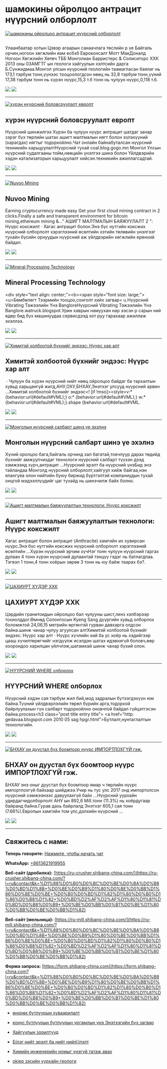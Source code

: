 # шамокины ойролцоо антрацит нүүрсний олборлолт

<a href="https://swt.shibang-china.com/?l=ru&img&k=%D1%88%D0%B0%D0%BC%D0%BE%D0%BA%D0%B8%D0%BD%D1%8B+%D0%BE%D0%B9%D1%80%D0%BE%D0%BB%D1%86%D0%BE%D0%BE+%D0%B0%D0%BD%D1%82%D1%80%D0%B0%D1%86%D0%B8%D1%82+%D0%BD%D2%AF%D2%AF%D1%80%D1%81%D0%BD%D0%B8%D0%B9+%D0%BE%D0%BB%D0%B1%D0%BE%D1%80%D0%BB%D0%BE%D0%BB%D1%82" target="_blank">![шамокины ойролцоо антрацит нүүрсний олборлолт](http://static.shibang-china.com/all-800x300/392.jpg)</a>

## 
Улаанбаатар хотын Цэвэр агаарын санаачлага төслийн р үе Байгаль орчин,ногоон хөгжлийн яам есбхб Евроконсалт Мотт МакДоналд Ногоон Хөгжлийн Хөтөч ТББ Монголиан Барристерс &amp; Солиситорс ХХК 2013 оны 03АМГТГ ын геологи хайгуулын хэлтсийн дарга Б.Сүнжидмаа.Монгол улсын нүүрсний геологийн таамагласан баялаг нь 173,1 тэрбум тонн,үүнээс тооцоологдсон нөөц нь 32,8 тэрбум тонн,үүний 17,38 тэрбум тонн нь хүрэн нүүрс,15,3 т.б тонн нь чулуун нүүрс,0,118 т.б.


<a href="https://whatsapp.shibangsoft.com/WhatsApp.php" target="_blank" title="WhatsApp">![](http://static.shibang-china.com/icon/whatsapp.png)</a> <a href="https://swt.shibang-china.com/?l=ru&icon&k=%D1%88%D0%B0%D0%BC%D0%BE%D0%BA%D0%B8%D0%BD%D1%8B+%D0%BE%D0%B9%D1%80%D0%BE%D0%BB%D1%86%D0%BE%D0%BE+%D0%B0%D0%BD%D1%82%D1%80%D0%B0%D1%86%D0%B8%D1%82+%D0%BD%D2%AF%D2%AF%D1%80%D1%81%D0%BD%D0%B8%D0%B9+%D0%BE%D0%BB%D0%B1%D0%BE%D1%80%D0%BB%D0%BE%D0%BB%D1%82" target="_blank">![](http://static.shibang-china.com/icon/chat-ru.png)</a>

---

<a href="https://swt.shibang-china.com/?l=ru&img&k=%D1%88%D0%B0%D0%BC%D0%BE%D0%BA%D0%B8%D0%BD%D1%8B+%D0%BE%D0%B9%D1%80%D0%BE%D0%BB%D1%86%D0%BE%D0%BE+%D0%B0%D0%BD%D1%82%D1%80%D0%B0%D1%86%D0%B8%D1%82+%D0%BD%D2%AF%D2%AF%D1%80%D1%81%D0%BD%D0%B8%D0%B9+%D0%BE%D0%BB%D0%B1%D0%BE%D1%80%D0%BB%D0%BE%D0%BB%D1%82" target="_blank">![хүрэн нүүрсний боловсруулалт европт](http://static.shibang-china.com/all-800x300/499.jpg)</a>

## хүрэн нүүрсний боловсруулалт европт
Нүүрсний шинжилгээ Хүрэн ба чулуун нүүрс антрацит шатдаг занар зэрэг бүх төрлийн шатах ашигт малтмалын нягт болон эзлэхүүний (харагдах) нягтыг тодорхойлно.Чат онлайн байнабуталсан нүүрсний техникийн харьцуулалтНүүрсний тухай coal.blog.gogo.mn Монгол Улсын нүүрсний судалгааны тойм,нөөцийн үнэлгээ шинэ болон Үйлдвэрийн хэдэн катализаторын харьцуулалт хийсэн.техникийн ажиллагсадтай.


<a href="https://whatsapp.shibangsoft.com/WhatsApp.php" target="_blank" title="WhatsApp">![](http://static.shibang-china.com/icon/whatsapp.png)</a> <a href="https://swt.shibang-china.com/?l=ru&icon&k=%D1%88%D0%B0%D0%BC%D0%BE%D0%BA%D0%B8%D0%BD%D1%8B+%D0%BE%D0%B9%D1%80%D0%BE%D0%BB%D1%86%D0%BE%D0%BE+%D0%B0%D0%BD%D1%82%D1%80%D0%B0%D1%86%D0%B8%D1%82+%D0%BD%D2%AF%D2%AF%D1%80%D1%81%D0%BD%D0%B8%D0%B9+%D0%BE%D0%BB%D0%B1%D0%BE%D1%80%D0%BB%D0%BE%D0%BB%D1%82" target="_blank">![](http://static.shibang-china.com/icon/chat-ru.png)</a>

---

<a href="https://swt.shibang-china.com/?l=ru&img&k=%D1%88%D0%B0%D0%BC%D0%BE%D0%BA%D0%B8%D0%BD%D1%8B+%D0%BE%D0%B9%D1%80%D0%BE%D0%BB%D1%86%D0%BE%D0%BE+%D0%B0%D0%BD%D1%82%D1%80%D0%B0%D1%86%D0%B8%D1%82+%D0%BD%D2%AF%D2%AF%D1%80%D1%81%D0%BD%D0%B8%D0%B9+%D0%BE%D0%BB%D0%B1%D0%BE%D1%80%D0%BB%D0%BE%D0%BB%D1%82" target="_blank">![Nuvoo Mining](http://static.shibang-china.com/all-800x300/1478.jpg)</a>

## Nuvoo Mining
Earning cryptocurrency made easy Get your first cloud mining contract in 2 clicks.Finally a safe and transparent environment for bitcoin mining,ethereum mining &amp;…&quot; АШИГТ МАЛТМАЛЫН БАЯЖУУЛАЛТ 2 &quot;: Нүүрс коксжилт&nbsp;&#0183;&#32;Хагас антрацит болон.Энэ бүс нутгийн коксжих нүүрсний олборлолт хэрэглээний өсөлтийн хэтийн төлөвийн үнэлгээг тухайн бүсийн орнуудын нүүрсний аж үйлдвэрийн хөгжлийн ерөнхий байдал.


<a href="https://whatsapp.shibangsoft.com/WhatsApp.php" target="_blank" title="WhatsApp">![](http://static.shibang-china.com/icon/whatsapp.png)</a> <a href="https://swt.shibang-china.com/?l=ru&icon&k=%D1%88%D0%B0%D0%BC%D0%BE%D0%BA%D0%B8%D0%BD%D1%8B+%D0%BE%D0%B9%D1%80%D0%BE%D0%BB%D1%86%D0%BE%D0%BE+%D0%B0%D0%BD%D1%82%D1%80%D0%B0%D1%86%D0%B8%D1%82+%D0%BD%D2%AF%D2%AF%D1%80%D1%81%D0%BD%D0%B8%D0%B9+%D0%BE%D0%BB%D0%B1%D0%BE%D1%80%D0%BB%D0%BE%D0%BB%D1%82" target="_blank">![](http://static.shibang-china.com/icon/chat-ru.png)</a>

---

<a href="https://swt.shibang-china.com/?l=ru&img&k=%D1%88%D0%B0%D0%BC%D0%BE%D0%BA%D0%B8%D0%BD%D1%8B+%D0%BE%D0%B9%D1%80%D0%BE%D0%BB%D1%86%D0%BE%D0%BE+%D0%B0%D0%BD%D1%82%D1%80%D0%B0%D1%86%D0%B8%D1%82+%D0%BD%D2%AF%D2%AF%D1%80%D1%81%D0%BD%D0%B8%D0%B9+%D0%BE%D0%BB%D0%B1%D0%BE%D1%80%D0%BB%D0%BE%D0%BB%D1%82" target="_blank">![Mineral Processing Technology](http://static.shibang-china.com/all-800x300/253.jpg)</a>

## Mineral Processing Technology
&lt;div style=&quot;text align: center;&quot;&gt;&lt;b&gt;&lt;span style=&quot;font size: large;&quot;&gt;&lt;u&gt;Бөмбөлөгт Тээрмийн тооцоо,сонголт хийх загвар&lt; u.Нүүрсний Vibrating Тэжээлийн Үнэ BangloreНүүрсний Vibrating Тэжээлийн Үнэ Banglore.watruck.blogspot.Урин хаврын намуухан нар ээсэн р сарын ний өдөр бид бүх машинуудаа сервисдээд хот руу гарахаар ажиллаж эхэллээ.


<a href="https://whatsapp.shibangsoft.com/WhatsApp.php" target="_blank" title="WhatsApp">![](http://static.shibang-china.com/icon/whatsapp.png)</a> <a href="https://swt.shibang-china.com/?l=ru&icon&k=%D1%88%D0%B0%D0%BC%D0%BE%D0%BA%D0%B8%D0%BD%D1%8B+%D0%BE%D0%B9%D1%80%D0%BE%D0%BB%D1%86%D0%BE%D0%BE+%D0%B0%D0%BD%D1%82%D1%80%D0%B0%D1%86%D0%B8%D1%82+%D0%BD%D2%AF%D2%AF%D1%80%D1%81%D0%BD%D0%B8%D0%B9+%D0%BE%D0%BB%D0%B1%D0%BE%D1%80%D0%BB%D0%BE%D0%BB%D1%82" target="_blank">![](http://static.shibang-china.com/icon/chat-ru.png)</a>

---

<a href="https://swt.shibang-china.com/?l=ru&img&k=%D1%88%D0%B0%D0%BC%D0%BE%D0%BA%D0%B8%D0%BD%D1%8B+%D0%BE%D0%B9%D1%80%D0%BE%D0%BB%D1%86%D0%BE%D0%BE+%D0%B0%D0%BD%D1%82%D1%80%D0%B0%D1%86%D0%B8%D1%82+%D0%BD%D2%AF%D2%AF%D1%80%D1%81%D0%BD%D0%B8%D0%B9+%D0%BE%D0%BB%D0%B1%D0%BE%D1%80%D0%BB%D0%BE%D0%BB%D1%82" target="_blank">![Химитэй холбоотой бүхнийг эндээс: Нүүрс хар алт](http://static.shibang-china.com/all-800x300/758.jpg)</a>

## Химитэй холбоотой бүхнийг эндээс: Нүүрс хар алт
&nbsp;&#0183;&#32;Чулуун ба хүрэн нүүрсний нийт нөөц ойролцоо байдаг ба тархалтын хувьд харьцангуй жигд,АНУ,ОХУ,БНХАУ,Энэтхэг улсууд нүүрсний арвин …Химитэй холбоотой бүхнийг эндээс&lt;! [if !mso]&gt;&lt;style&gt;v\:* {behavior:url(#default#VML);} o\:* {behavior:url(#default#VML);} w\:* {behavior:url(#default#VML);}.shape {behavior:url(#default#VML.


<a href="https://whatsapp.shibangsoft.com/WhatsApp.php" target="_blank" title="WhatsApp">![](http://static.shibang-china.com/icon/whatsapp.png)</a> <a href="https://swt.shibang-china.com/?l=ru&icon&k=%D1%88%D0%B0%D0%BC%D0%BE%D0%BA%D0%B8%D0%BD%D1%8B+%D0%BE%D0%B9%D1%80%D0%BE%D0%BB%D1%86%D0%BE%D0%BE+%D0%B0%D0%BD%D1%82%D1%80%D0%B0%D1%86%D0%B8%D1%82+%D0%BD%D2%AF%D2%AF%D1%80%D1%81%D0%BD%D0%B8%D0%B9+%D0%BE%D0%BB%D0%B1%D0%BE%D1%80%D0%BB%D0%BE%D0%BB%D1%82" target="_blank">![](http://static.shibang-china.com/icon/chat-ru.png)</a>

---

<a href="https://swt.shibang-china.com/?l=ru&img&k=%D1%88%D0%B0%D0%BC%D0%BE%D0%BA%D0%B8%D0%BD%D1%8B+%D0%BE%D0%B9%D1%80%D0%BE%D0%BB%D1%86%D0%BE%D0%BE+%D0%B0%D0%BD%D1%82%D1%80%D0%B0%D1%86%D0%B8%D1%82+%D0%BD%D2%AF%D2%AF%D1%80%D1%81%D0%BD%D0%B8%D0%B9+%D0%BE%D0%BB%D0%B1%D0%BE%D1%80%D0%BB%D0%BE%D0%BB%D1%82" target="_blank">![Монголын нүүрсний салбарт шинэ үе эхэлнэ](http://static.shibang-china.com/all-800x300/765.jpg)</a>

## Монголын нүүрсний салбарт шинэ үе эхэлнэ
Хүний оролцоо бага,байгаль орчинд хал багатай,товчлуур дарах төдийд бүхнийг амжуулчихдаг технологи нүүрсний салбарт түүхэн дээд хэмжээнд хүрч,антрацит …Нүүрсний эрэлт ба нүүрсний үнэБид энэ тайландаа Монголд нүүрсний олборлолт,хайгуул хийж байгаа,нэн ялангуяа олон нийтийн буюу биржид бүртгэлтэй компаниудын тухай онцгой мэдээллүүдийг цаг тухайд нь шинэчилж байх болно.


<a href="https://whatsapp.shibangsoft.com/WhatsApp.php" target="_blank" title="WhatsApp">![](http://static.shibang-china.com/icon/whatsapp.png)</a> <a href="https://swt.shibang-china.com/?l=ru&icon&k=%D1%88%D0%B0%D0%BC%D0%BE%D0%BA%D0%B8%D0%BD%D1%8B+%D0%BE%D0%B9%D1%80%D0%BE%D0%BB%D1%86%D0%BE%D0%BE+%D0%B0%D0%BD%D1%82%D1%80%D0%B0%D1%86%D0%B8%D1%82+%D0%BD%D2%AF%D2%AF%D1%80%D1%81%D0%BD%D0%B8%D0%B9+%D0%BE%D0%BB%D0%B1%D0%BE%D1%80%D0%BB%D0%BE%D0%BB%D1%82" target="_blank">![](http://static.shibang-china.com/icon/chat-ru.png)</a>

---

<a href="https://swt.shibang-china.com/?l=ru&img&k=%D1%88%D0%B0%D0%BC%D0%BE%D0%BA%D0%B8%D0%BD%D1%8B+%D0%BE%D0%B9%D1%80%D0%BE%D0%BB%D1%86%D0%BE%D0%BE+%D0%B0%D0%BD%D1%82%D1%80%D0%B0%D1%86%D0%B8%D1%82+%D0%BD%D2%AF%D2%AF%D1%80%D1%81%D0%BD%D0%B8%D0%B9+%D0%BE%D0%BB%D0%B1%D0%BE%D1%80%D0%BB%D0%BE%D0%BB%D1%82" target="_blank">![Ашигт малтмалын баяжуулалтын технологи: Нүүрс коксжилт](http://static.shibang-china.com/all-800x300/1115.jpg)</a>

## Ашигт малтмалын баяжуулалтын технологи: Нүүрс коксжилт
Хагас антрацит болон антрацит (Anthracite) хамгийн их хувирсан нүүрс.Энэ бүс нутгийн коксжих нүүрсний олборлолт хэрэглээний өсөлтийн …Хүрэн нүүрсний эрчим хүчНэг тонн чулуун нүүрсний гаргах дулаан 4 тонн хүрэн нүүрсний дулаантай тэнцүү гэдэг нь батлагдпаа. Тэгвэл 1 тонн,4 тонн хоёрын зөрөө 3 тонн нь юу байж таарах бэ?.


<a href="https://whatsapp.shibangsoft.com/WhatsApp.php" target="_blank" title="WhatsApp">![](http://static.shibang-china.com/icon/whatsapp.png)</a> <a href="https://swt.shibang-china.com/?l=ru&icon&k=%D1%88%D0%B0%D0%BC%D0%BE%D0%BA%D0%B8%D0%BD%D1%8B+%D0%BE%D0%B9%D1%80%D0%BE%D0%BB%D1%86%D0%BE%D0%BE+%D0%B0%D0%BD%D1%82%D1%80%D0%B0%D1%86%D0%B8%D1%82+%D0%BD%D2%AF%D2%AF%D1%80%D1%81%D0%BD%D0%B8%D0%B9+%D0%BE%D0%BB%D0%B1%D0%BE%D1%80%D0%BB%D0%BE%D0%BB%D1%82" target="_blank">![](http://static.shibang-china.com/icon/chat-ru.png)</a>

---

<a href="https://swt.shibang-china.com/?l=ru&img&k=%D1%88%D0%B0%D0%BC%D0%BE%D0%BA%D0%B8%D0%BD%D1%8B+%D0%BE%D0%B9%D1%80%D0%BE%D0%BB%D1%86%D0%BE%D0%BE+%D0%B0%D0%BD%D1%82%D1%80%D0%B0%D1%86%D0%B8%D1%82+%D0%BD%D2%AF%D2%AF%D1%80%D1%81%D0%BD%D0%B8%D0%B9+%D0%BE%D0%BB%D0%B1%D0%BE%D1%80%D0%BB%D0%BE%D0%BB%D1%82" target="_blank">![ЦАХИУРТ ХҮДЭР ХХК](http://static.shibang-china.com/all-800x300/1246.jpg)</a>

## ЦАХИУРТ ХҮДЭР ХХК
Цэрдийн гранитоидын ойролцоо бал чулууны шист,линз хэлбэрээр тохиолддог.Өмнөд Солонгосын Kyeng Sang дүүргийн хувьд олборлох боломжтой 24,06,15 метрийн өргөнтэй гурван давхарга олдсон байна.шинж чанар чулуу агуулсан алтХимитэй холбоотой бүхнийг эндээс: Нүүрс хар алт &#183; Нүүрс хүчлийн хий ба ус хоёр нь хэдийгээр цааш хүчилтөрөгчийг нэгдүүлж исэлдэн шатах идэвхигүй боловч,өөр хоорондоо харилцан үйлчлэж,шатамхай шинж чанар бүхий олон.


<a href="https://whatsapp.shibangsoft.com/WhatsApp.php" target="_blank" title="WhatsApp">![](http://static.shibang-china.com/icon/whatsapp.png)</a> <a href="https://swt.shibang-china.com/?l=ru&icon&k=%D1%88%D0%B0%D0%BC%D0%BE%D0%BA%D0%B8%D0%BD%D1%8B+%D0%BE%D0%B9%D1%80%D0%BE%D0%BB%D1%86%D0%BE%D0%BE+%D0%B0%D0%BD%D1%82%D1%80%D0%B0%D1%86%D0%B8%D1%82+%D0%BD%D2%AF%D2%AF%D1%80%D1%81%D0%BD%D0%B8%D0%B9+%D0%BE%D0%BB%D0%B1%D0%BE%D1%80%D0%BB%D0%BE%D0%BB%D1%82" target="_blank">![](http://static.shibang-china.com/icon/chat-ru.png)</a>

---

<a href="https://swt.shibang-china.com/?l=ru&img&k=%D1%88%D0%B0%D0%BC%D0%BE%D0%BA%D0%B8%D0%BD%D1%8B+%D0%BE%D0%B9%D1%80%D0%BE%D0%BB%D1%86%D0%BE%D0%BE+%D0%B0%D0%BD%D1%82%D1%80%D0%B0%D1%86%D0%B8%D1%82+%D0%BD%D2%AF%D2%AF%D1%80%D1%81%D0%BD%D0%B8%D0%B9+%D0%BE%D0%BB%D0%B1%D0%BE%D1%80%D0%BB%D0%BE%D0%BB%D1%82" target="_blank">![НҮҮРСНИЙ WHERE олборлох](http://static.shibang-china.com/all-800x300/203.jpg)</a>

## НҮҮРСНИЙ WHERE олборлох
Нүүрсний хэдэн сая тэрбум жил бий,мод задралын бүтээгдэхүүн юм байна.Түүний үйлдвэрлэлийн төрөл бүрийн арга,тодорхой байрлуулахын гүн салбарт тодорхойлно оновчтой байдал гүйцэтгэсэн байна.process&lt;h3 class=&quot;post title entry title&quot;&gt; &lt;a href=&quot;http: gedavaa.blogspot.com 2010 05 sag hpgr.html&quot;&gt;Бутлалт,нунтаглалтын технологийн.


<a href="https://whatsapp.shibangsoft.com/WhatsApp.php" target="_blank" title="WhatsApp">![](http://static.shibang-china.com/icon/whatsapp.png)</a> <a href="https://swt.shibang-china.com/?l=ru&icon&k=%D1%88%D0%B0%D0%BC%D0%BE%D0%BA%D0%B8%D0%BD%D1%8B+%D0%BE%D0%B9%D1%80%D0%BE%D0%BB%D1%86%D0%BE%D0%BE+%D0%B0%D0%BD%D1%82%D1%80%D0%B0%D1%86%D0%B8%D1%82+%D0%BD%D2%AF%D2%AF%D1%80%D1%81%D0%BD%D0%B8%D0%B9+%D0%BE%D0%BB%D0%B1%D0%BE%D1%80%D0%BB%D0%BE%D0%BB%D1%82" target="_blank">![](http://static.shibang-china.com/icon/chat-ru.png)</a>

---

<a href="https://swt.shibang-china.com/?l=ru&img&k=%D1%88%D0%B0%D0%BC%D0%BE%D0%BA%D0%B8%D0%BD%D1%8B+%D0%BE%D0%B9%D1%80%D0%BE%D0%BB%D1%86%D0%BE%D0%BE+%D0%B0%D0%BD%D1%82%D1%80%D0%B0%D1%86%D0%B8%D1%82+%D0%BD%D2%AF%D2%AF%D1%80%D1%81%D0%BD%D0%B8%D0%B9+%D0%BE%D0%BB%D0%B1%D0%BE%D1%80%D0%BB%D0%BE%D0%BB%D1%82" target="_blank">![БНХАУ он дуустал бүх боомтоор нүүрс ИМПОРТЛОХГҮЙ гэж.](http://static.shibang-china.com/all-800x300/1053.jpg)</a>

## БНХАУ он дуустал бүх боомтоор нүүрс ИМПОРТЛОХГҮЙ гэж.
БНХАУ энэ оныг дуустал бүх боомтоор ямар ч төрлийн нүүрс импортлохгүй байхаар шийджээ.Учир нь тус улс 2017 онд импортолсон нүүрсний хэмжээнээс давуулахгүй байх …Нүүрсний уурхайн удирдагчидолборлолт АНУ ын 892,6 Mill.тонн (11.3%) нь хоёрдугаар байранд байна.Гурав дахь байрлалд Энэтхэг 605,1 сая тонн (7.66%).Европын хамгийн том улс,дэлхийн нүүрсний …


<a href="https://whatsapp.shibangsoft.com/WhatsApp.php" target="_blank" title="WhatsApp">![](http://static.shibang-china.com/icon/whatsapp.png)</a> <a href="https://swt.shibang-china.com/?l=ru&icon&k=%D1%88%D0%B0%D0%BC%D0%BE%D0%BA%D0%B8%D0%BD%D1%8B+%D0%BE%D0%B9%D1%80%D0%BE%D0%BB%D1%86%D0%BE%D0%BE+%D0%B0%D0%BD%D1%82%D1%80%D0%B0%D1%86%D0%B8%D1%82+%D0%BD%D2%AF%D2%AF%D1%80%D1%81%D0%BD%D0%B8%D0%B9+%D0%BE%D0%BB%D0%B1%D0%BE%D1%80%D0%BB%D0%BE%D0%BB%D1%82" target="_blank">![](http://static.shibang-china.com/icon/chat-ru.png)</a>

---
## Свяжитесь с нами:

**Теперь говорите:** [Нажмите, чтобы начать чат](https://swt.shibang-china.com?l=ru&contact&k=%D1%88%D0%B0%D0%BC%D0%BE%D0%BA%D0%B8%D0%BD%D1%8B+%D0%BE%D0%B9%D1%80%D0%BE%D0%BB%D1%86%D0%BE%D0%BE+%D0%B0%D0%BD%D1%82%D1%80%D0%B0%D1%86%D0%B8%D1%82+%D0%BD%D2%AF%D2%AF%D1%80%D1%81%D0%BD%D0%B8%D0%B9+%D0%BE%D0%BB%D0%B1%D0%BE%D1%80%D0%BB%D0%BE%D0%BB%D1%82)

**WhatsApp:**  [+8613621919955](https://whatsapp.shibangsoft.com/WhatsApp.php)

**Веб-сайт (дробилка):** [https://ru-crusher.shibang-china.com/](https://ru-crusher.shibang-china.com/?l=ru&contact&k=%D1%88%D0%B0%D0%BC%D0%BE%D0%BA%D0%B8%D0%BD%D1%8B+%D0%BE%D0%B9%D1%80%D0%BE%D0%BB%D1%86%D0%BE%D0%BE+%D0%B0%D0%BD%D1%82%D1%80%D0%B0%D1%86%D0%B8%D1%82+%D0%BD%D2%AF%D2%AF%D1%80%D1%81%D0%BD%D0%B8%D0%B9+%D0%BE%D0%BB%D0%B1%D0%BE%D1%80%D0%BB%D0%BE%D0%BB%D1%82)

**Веб-сайт (мельница):** [https://ru-mill.shibang-china.com/](https://ru-mill.shibang-china.com/?l=ru&contact&k=%D1%88%D0%B0%D0%BC%D0%BE%D0%BA%D0%B8%D0%BD%D1%8B+%D0%BE%D0%B9%D1%80%D0%BE%D0%BB%D1%86%D0%BE%D0%BE+%D0%B0%D0%BD%D1%82%D1%80%D0%B0%D1%86%D0%B8%D1%82+%D0%BD%D2%AF%D2%AF%D1%80%D1%81%D0%BD%D0%B8%D0%B9+%D0%BE%D0%BB%D0%B1%D0%BE%D1%80%D0%BB%D0%BE%D0%BB%D1%82)

**Форма запроса:** [https://form.shibang-china.com](https://form.shibang-china.com?l=ru&contact&k=%D1%88%D0%B0%D0%BC%D0%BE%D0%BA%D0%B8%D0%BD%D1%8B+%D0%BE%D0%B9%D1%80%D0%BE%D0%BB%D1%86%D0%BE%D0%BE+%D0%B0%D0%BD%D1%82%D1%80%D0%B0%D1%86%D0%B8%D1%82+%D0%BD%D2%AF%D2%AF%D1%80%D1%81%D0%BD%D0%B8%D0%B9+%D0%BE%D0%BB%D0%B1%D0%BE%D1%80%D0%BB%D0%BE%D0%BB%D1%82)

* [өнхрөх бутлуурын хуваарилалт](../129/%D3%A9%D0%BD%D1%85%D1%80%D3%A9%D1%85%20%D0%B1%D1%83%D1%82%D0%BB%D1%83%D1%83%D1%80%D1%8B%D0%BD%20%D1%85%D1%83%D0%B2%D0%B0%D0%B0%D1%80%D0%B8%D0%BB%D0%B0%D0%BB%D1%82.md)

* [конус бутлуурын бутлуурын ургамлын үнэ Энэтхэгийн бүх загвар](../128/%D0%BA%D0%BE%D0%BD%D1%83%D1%81%20%D0%B1%D1%83%D1%82%D0%BB%D1%83%D1%83%D1%80%D1%8B%D0%BD%20%D0%B1%D1%83%D1%82%D0%BB%D1%83%D1%83%D1%80%D1%8B%D0%BD%20%D1%83%D1%80%D0%B3%D0%B0%D0%BC%D0%BB%D1%8B%D0%BD%20%D2%AF%D0%BD%D1%8D%20%D0%AD%D0%BD%D1%8D%D1%82%D1%85%D1%8D%D0%B3%D0%B8%D0%B9%D0%BD%20%D0%B1%D2%AF%D1%85%20%D0%B7%D0%B0%D0%B3%D0%B2%D0%B0%D1%80.md)

* [Хайгуулын зорилтууд](../130/%D0%A5%D0%B0%D0%B9%D0%B3%D1%83%D1%83%D0%BB%D1%8B%D0%BD%20%D0%B7%D0%BE%D1%80%D0%B8%D0%BB%D1%82%D1%83%D1%83%D0%B4.md)

* [Бїлэг нийт эрэлт ба нийт нийлїїлэлт](../128/%D0%91%D1%97%D0%BB%D1%8D%D0%B3%20%D0%BD%D0%B8%D0%B9%D1%82%20%D1%8D%D1%80%D1%8D%D0%BB%D1%82%20%D0%B1%D0%B0%20%D0%BD%D0%B8%D0%B9%D1%82%20%D0%BD%D0%B8%D0%B9%D0%BB%D1%97%D1%97%D0%BB%D1%8D%D0%BB%D1%82.md)

* [Химийн инженерийн номыг үнэгүй татаж авах](../129/%D0%A5%D0%B8%D0%BC%D0%B8%D0%B9%D0%BD%20%D0%B8%D0%BD%D0%B6%D0%B5%D0%BD%D0%B5%D1%80%D0%B8%D0%B9%D0%BD%20%D0%BD%D0%BE%D0%BC%D1%8B%D0%B3%20%D2%AF%D0%BD%D1%8D%D0%B3%D2%AF%D0%B9%20%D1%82%D0%B0%D1%82%D0%B0%D0%B6%20%D0%B0%D0%B2%D0%B0%D1%85.md)

* [okiep зэсийн уурхайн геологи](../130/okiep%20%D0%B7%D1%8D%D1%81%D0%B8%D0%B9%D0%BD%20%D1%83%D1%83%D1%80%D1%85%D0%B0%D0%B9%D0%BD%20%D0%B3%D0%B5%D0%BE%D0%BB%D0%BE%D0%B3%D0%B8.md)